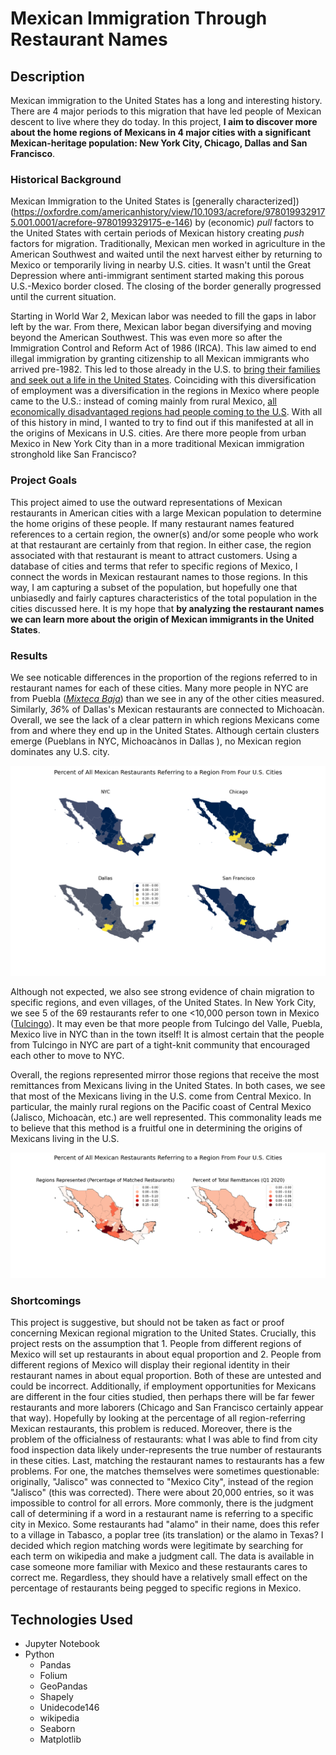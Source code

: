 # Mexican Immigration Through Restaurant Names

## Description
Mexican immigration to the United States has a long and interesting history. There are 4 major periods to this migration that have led people of Mexican descent to live where they do today. In this project, **I aim to discover more about the home regions of Mexicans in 4 major cities with a significant Mexican-heritage population: New York City, Chicago, Dallas and San Francisco**. 

### Historical Background
Mexican Immigration to the United States is [generally characterized])(https://oxfordre.com/americanhistory/view/10.1093/acrefore/9780199329175.001.0001/acrefore-9780199329175-e-146) by (economic) _pull_ factors to the United States with certain periods of Mexican history creating _push_ factors for migration. Traditionally, Mexican men worked in agriculture in the American Southwest and waited until the next harvest either by returning to Mexico or temporarily living in nearby U.S. cities. It wasn't until the Great Depression where anti-immigrant sentiment started making this porous U.S.-Mexico border closed. The closing of the border generally progressed until the current situation. 

Starting in World War 2, Mexican labor was needed to fill the gaps in labor left by the war. From there, Mexican labor began diversifying and moving beyond the American Southwest. This was even more so after the Immigration Control and Reform Act of 1986 (IRCA). This law aimed to end illegal immigration by granting citizenship to all Mexican immigrants who arrived pre-1982. This led to those already in the U.S. to [bring their families and seek out a life in the United States](https://oxfordre.com/americanhistory/view/10.1093/acrefore/9780199329175.001.0001/acrefore-9780199329175-e-146). Coinciding with this diversification of employment was a diversification in the regions in Mexico where people came to the U.S.: instead of coming mainly from rural Mexico, [all economically disadvantaged regions had people coming to the U.S](https://oxfordre.com/americanhistory/view/10.1093/acrefore/9780199329175.001.0001/acrefore-9780199329175-e-146). With all of this history in mind, I wanted to try to find out if this manifested at all in the origins of Mexicans in U.S. cities. Are there more people from urban Mexico in New York City than in a more traditional Mexican immigration stronghold like San Francisco?

### Project Goals
This project aimed to use the outward representations of Mexican restaurants in American cities with a large Mexican population to determine the home origins of these people. If many restaurant names featured references to a certain region, the owner(s) and/or some people who work at that restaurant are certainly from that region. In either case, the region associated with that restaurant is meant to attract customers. Using a database of cities and terms that refer to specific regions of Mexico, I connect the words in Mexican restaurant names to those regions. In this way, I am capturing a subset of the population, but hopefully one that unbiasedly and fairly captures characteristics of the total population in the cities discussed here. It is my hope that **by analyzing the restaurant names we can learn more about the origin of Mexican immigrants in the United States**.

### Results
We see noticable differences in the proportion of the regions referred to in restaurant names for each of these cities. Many more people in NYC are from Puebla ([_Mixteca Baja_](https://en.wikipedia.org/wiki/La_Mixteca)) than we see in any of the other cities measured. Similarly, _36_% of Dallas's Mexican restaurants are connected to Michoacàn. Overall, we see the lack of a clear pattern in which regions Mexicans come from and where they end up in the United States. Although certain clusters emerge (Pueblans in NYC, Michoacànos in Dallas ), no Mexican region dominates any U.S. city.

![Mexican Regions for Each City](/Map_of_regions_from_all_cities.png)

Although not expected, we also see strong evidence of chain migration to specific regions, and even villages, of the United States. In New York City, we see 5 of the 69 restaurants refer to one <10,000 person town in Mexico ([Tulcingo](https://es.wikipedia.org/wiki/Municipio_de_Tulcingo)). It may even be that more people from Tulcingo del Valle, Puebla, Mexico live in NYC than in the town itself! It is almost certain that the people from Tulcingo in NYC are part of a tight-knit community that encouraged each other to move to NYC. 

Overall, the regions represented mirror those regions that receive the most remittances from Mexicans living in the United States. In both cases, we see that most of the Mexicans living in the U.S. come from Central Mexico. In particular, the mainly rural regions on the Pacific coast of Central Mexico (Jalisco, Michoacàn, etc.) are well represented. This commonality leads me to believe that this method is a fruitful one in determining the origins of Mexicans living in the U.S.

![Mexican Regions Represented and Remittances](./Regions_represented_plus_remittances_pct.png)

### Shortcomings
This project is suggestive, but should not be taken as fact or proof concerning Mexican regional migration to the United States. Crucially, this project rests on the assumption that 
    1. People from different regions of Mexico will set up restaurants in about equal proportion and 
    2. People from different regions of Mexico will display their regional identity in their restaurant names in about equal proportion. 
Both of these are untested and could be incorrect. Additionally, if employment opportunities for Mexicans are different in the four cities studied, then perhaps there will be far fewer restaurants and more laborers (Chicago and San Francisco certainly appear that way). Hopefully by looking at the percentage of all region-referring Mexican restaurants, this problem is reduced. Moreover, there is the problem of the officialness of restaurants: what I was able to find from city food inspection data likely under-represents the true number of restaurants in these cities. Last, matching the restaurant names to restaurants has a few problems. For one, the matches themselves were sometimes questionable: originally, "Jalisco" was connected to "Mexico City", instead of the region "Jalisco" (this was corrected). There were about 20,000 entries, so it was impossible to control for all errors. More commonly, there is the judgment call of determining if a word in a restaurant name is referring to a specific city in Mexico. Some restaurants had "alamo" in their name, does this refer to a village in Tabasco, a poplar tree (its translation) or the alamo in Texas? I decided which region matching words were legitimate by searching for each term on wikipedia and make a judgment call. The data is available in case someone more familiar with Mexico and these restaurants cares to correct me. Regardless, they should have a relatively small effect on the percentage of restaurants being pegged to specific regions in Mexico. 

## Technologies Used
- Jupyter Notebook
- Python
    - Pandas
    - Folium
    - GeoPandas
    - Shapely
    - Unidecode146
    - wikipedia 
    - Seaborn
    - Matplotlib
